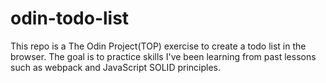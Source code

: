 # odin-todo-list

This repo is a The Odin Project(TOP) exercise to create a todo list in the browser. The goal is to practice skills I've been learning from past lessons such as webpack and JavaScript SOLID principles. 